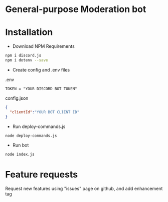 # General-purpose Moderation bot

# Installation
- Download NPM Requirements
``` sh
npm i discord.js
npm i dotenv --save
```
- Create config and .env files

.env
```env
TOKEN = "YOUR DISCORD BOT TOKEN"
```
config.json
```json
{
  "clientId":"YOUR BOT CLIENT ID"
}
```
- Run deploy-commands.js
``` sh
node deploy-commands.js
```
- Run bot
``` sh
node index.js
```

# Feature requests
Request new features using "issues" page on github, and add enhancement tag